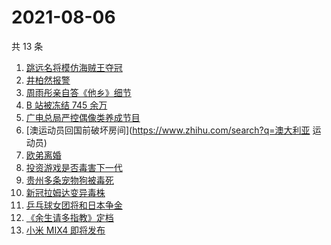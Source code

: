 # 2021-08-06

共 13 条

<!-- BEGIN ZHIHUSEARCH -->
<!-- 最后更新时间 Fri Aug 06 2021 03:06:19 GMT+0800 (China Standard Time) -->
1. [跳远名将模仿海贼王夺冠](https://www.zhihu.com/search?q=海贼王)
1. [井柏然报警](https://www.zhihu.com/search?q=井柏然)
1. [周雨彤亲自答《他乡》细节](https://www.zhihu.com/search?q=我在他乡挺好的)
1. [B 站被冻结 745 余万](https://www.zhihu.com/search?q=哔哩哔哩)
1. [广电总局严控偶像类养成节目](https://www.zhihu.com/search?q=选秀节目)
1. [澳运动员回国前破坏房间](https://www.zhihu.com/search?q=澳大利亚 运动员)
1. [欧弟离婚](https://www.zhihu.com/search?q=欧弟)
1. [投资游戏是否毒害下一代](https://www.zhihu.com/search?q=网络游戏)
1. [贵州多条宠物狗被毒死](https://www.zhihu.com/search?q=宠物狗被毒死)
1. [新冠拉姆达变异毒株](https://www.zhihu.com/search?q=拉姆达)
1. [乒乓球女团将和日本争金](https://www.zhihu.com/search?q=乒乓球女团)
1. [《余生请多指教》定档](https://www.zhihu.com/search?q=余生请多指教)
1. [小米 MIX4 即将发布](https://www.zhihu.com/search?q=小米mix4)
<!-- END ZHIHUSEARCH -->
